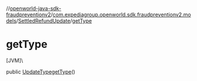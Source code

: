//[openworld-java-sdk-fraudpreventionv2](../../../index.md)/[com.expediagroup.openworld.sdk.fraudpreventionv2.models](../index.md)/[SettledRefundUpdate](index.md)/[getType](get-type.md)

# getType

[JVM]\

public [UpdateType](../-update-type/index.md)[getType](get-type.md)()
